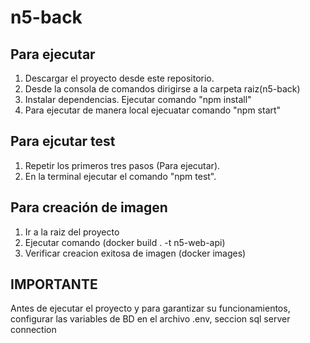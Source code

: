 # n5-back

## Para ejecutar

1. Descargar el proyecto desde este repositorio.
2. Desde la consola de comandos dirigirse a la carpeta raiz(n5-back)
3. Instalar dependencias. Ejecutar comando "npm install"
4. Para ejecutar de manera local ejecuatar comando "npm start"

## Para ejcutar test

1. Repetir los primeros tres pasos (Para ejecutar).
2. En la terminal ejecutar el comando "npm test".

## Para creación de imagen

1. Ir a la raiz del proyecto
2. Ejecutar comando (docker build . -t n5-web-api)
3. Verificar creacion exitosa de imagen (docker images)

## IMPORTANTE

Antes de ejecutar el proyecto y para garantizar su funcionamientos, configurar las variables de BD en el archivo .env, seccion sql server connection
